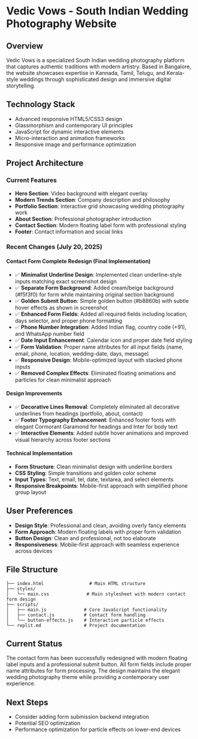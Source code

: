 # Vedic Vows - South Indian Wedding Photography Website

## Overview
Vedic Vows is a specialized South Indian wedding photography platform that captures authentic traditions with modern artistry. Based in Bangalore, the website showcases expertise in Kannada, Tamil, Telugu, and Kerala-style weddings through sophisticated design and immersive digital storytelling.

## Technology Stack
- Advanced responsive HTML5/CSS3 design
- Glassmorphism and contemporary UI principles
- JavaScript for dynamic interactive elements
- Micro-interaction and animation frameworks
- Responsive image and performance optimization

## Project Architecture

### Current Features
- **Hero Section**: Video background with elegant overlay
- **Modern Trends Section**: Company description and philosophy
- **Portfolio Section**: Interactive grid showcasing wedding photography work
- **About Section**: Professional photographer introduction
- **Contact Section**: Modern floating label form with professional styling
- **Footer**: Contact information and social links

### Recent Changes (July 20, 2025)

#### Contact Form Complete Redesign (Final Implementation)
- ✅ **Minimalist Underline Design**: Implemented clean underline-style inputs matching exact screenshot design
- ✅ **Separate Form Background**: Added cream/beige background (#f5f3f0) for form while maintaining original section background
- ✅ **Golden Submit Button**: Simple golden button (#b8860b) with subtle hover effects as shown in screenshot
- ✅ **Enhanced Form Fields**: Added all required fields including location, days selector, and proper phone formatting
- ✅ **Phone Number Integration**: Added Indian flag, country code (+91), and WhatsApp number field
- ✅ **Date Input Enhancement**: Calendar icon and proper date field styling
- ✅ **Form Validation**: Proper name attributes for all input fields (name, email, phone, location, wedding-date, days, message)
- ✅ **Responsive Design**: Mobile-optimized layout with stacked phone inputs
- ✅ **Removed Complex Effects**: Eliminated floating animations and particles for clean minimalist approach

#### Design Improvements
- ✅ **Decorative Lines Removal**: Completely eliminated all decorative underlines from headings (portfolio, about, contact)
- ✅ **Footer Typography Enhancement**: Enhanced footer fonts with elegant Cormorant Garamond for headings and Inter for body text
- ✅ **Interactive Elements**: Added subtle hover animations and improved visual hierarchy across footer sections

#### Technical Implementation
- **Form Structure**: Clean minimalist design with underline borders
- **CSS Styling**: Simple transitions and golden color scheme
- **Input Types**: Text, email, tel, date, textarea, and select elements
- **Responsive Breakpoints**: Mobile-first approach with simplified phone group layout

## User Preferences
- **Design Style**: Professional and clean, avoiding overly fancy elements
- **Form Approach**: Modern floating labels with proper form validation
- **Button Design**: Clean and professional, not too elaborate
- **Responsiveness**: Mobile-first approach with seamless experience across devices

## File Structure
```
├── index.html                 # Main HTML structure
├── styles/
│   └── main.css              # Main stylesheet with modern contact form design
├── scripts/
│   ├── main.js              # Core JavaScript functionality
│   ├── contact.js           # Contact form handling
│   └── button-effects.js    # Interactive particle effects
└── replit.md                # Project documentation
```

## Current Status
The contact form has been successfully redesigned with modern floating label inputs and a professional submit button. All form fields include proper name attributes for form processing. The design maintains the elegant wedding photography theme while providing a contemporary user experience.

## Next Steps
- Consider adding form submission backend integration
- Potential SEO optimization
- Performance optimization for particle effects on lower-end devices